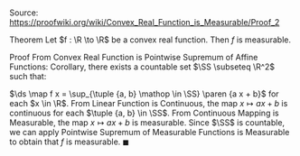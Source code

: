# 

Source: https://proofwiki.org/wiki/Convex_Real_Function_is_Measurable/Proof_2

Theorem
Let $f : \R \to \R$ be a convex real function.
Then $f$ is measurable. 


Proof
From Convex Real Function is Pointwise Supremum of Affine Functions: Corollary, there exists a countable set $\SS \subseteq \R^2$ such that: 

$\ds \map f x = \sup_{\tuple {a, b} \mathop \in \SS} \paren {a x + b}$
for each $x \in \R$.
From Linear Function is Continuous, the map $x \mapsto a x + b$ is continuous for each $\tuple {a, b} \in \SS$. 
From Continuous Mapping is Measurable, the map $x \mapsto a x + b$ is measurable.
Since $\SS$ is countable, we can apply Pointwise Supremum of Measurable Functions is Measurable to obtain that $f$ is measurable.
$\blacksquare$





